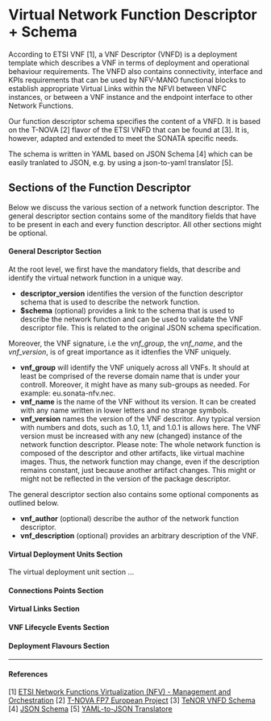 # Virtual Network Function Descriptor + Schema 
According to ETSI VNF [1], a VNF Descriptor (VNFD) is a deployment template which describes a VNF in terms of deployment and operational behaviour requirements. The VNFD also contains connectivity, interface and KPIs requirements that can be used by NFV-MANO functional blocks to establish appropriate Virtual Links within the NFVI between VNFC instances, or between a VNF instance and the endpoint interface to other Network Functions.

Our function descriptor schema specifies the content of a VNFD. It is based on the T-NOVA [2] flavor of the ETSI VNFD that can be found at [3]. It is, however, adapted and extended to meet the SONATA specific needs.

The schema is written in YAML based on JSON Schema [4] which can be easily tranlated to JSON, e.g. by using a json-to-yaml translator [5].

## Sections of the Function Descriptor

Below we discuss the various section of a network function descriptor. The general descriptor section contains some of the manditory fields that have to be present in each and every function descriptor. All other sections might be optional.

#### General Descriptor Section

At the root level, we first have the mandatory fields, that describe and identify the virtual network function in a unique way.

- **descriptor_version** identifies the version of the function descriptor schema that is used to describe the network function.
- **$schema** (optional) provides a link to the schema that is used to describe the network function and can be used to validate the VNF descriptor file. This is related to the original JSON schema specification.

Moreover, the VNF signature, i.e the *vnf_group*, the *vnf_name*, and the *vnf_version*, is of great importance as it idtenfies the VNF uniquely.

- **vnf_group** will identify the VNF uniquely across all VNFs. It should at least be comprised of the reverse domain name that is under your controll. Moreover, it might have as many sub-groups as needed. For example: eu.sonata-nfv.nec.
- **vnf_name** is the name of the VNF without its version. It can be created with any name written in lower letters and no strange symbols.
- **vnf_version** names the version of the VNF descritor. Any typical version with numbers and dots, such as 1.0, 1.1, and 1.0.1 is allows here. The VNF version must be increased with any new (changed) instance of the network function descriptor. Please note: The whole network function is composed of the descriptor and other artifacts, like virtual machine images. Thus, the network function may change, even if the description remains constant, just because another artifact changes. This might or might not be reflected in the version of the package descriptor.

The general descriptor section also contains some optional components as outlined below.

- **vnf_author** (optional) describe the author of the network function descriptor.
- **vnf_description** (optional) provides an arbitrary description of the VNF.

#### Virtual Deployment Units Section

The virtual deployment unit section ...

#### Connections Points Section

#### Virtual Links Section

#### VNF Lifecycle Events Section

#### Deployment Flavours Section


---
#### References
[1] [ETSI Network Functions Virtualization (NFV) - Management and Orchestration](https://www.etsi.org/deliver/etsi_gs/NFV-MAN/001_099/001/01.01.01_60/gs_NFV-MAN001v010101p.pdf)
[2] [T-NOVA FP7 European Project](http://www.t-nova.eu/)
[3] [TeNOR VNFD Schema](https://github.com/T-NOVA/TeNOR/blob/master/vnfd-validator/assets/schemas/vnfd_schema.json)
[4] [JSON Schema](http://json-schema.org/)
[5] [YAML-to-JSON Translatore](http://jsontoyaml.com/)
